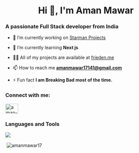 <h1 align="center">Hi 👋, I'm Aman Mawar</h1>
<h3 align="left">A passionate Full Stack developer from India</h3>


- 🔭 I’m currently working on [Starman Projects](https://github.com/Amanmawar17/Starman-projects)

- 🌱 I’m currently learning **Next js**

- 👨‍💻 All of my projects are available at [frieden.me](https://frieden.me)

- 📫 How to reach me **amanmawar17141@gmail.com**

- ⚡ Fun fact **I am Breaking Bad most of the time.**

<h3 align="left">Connect with me:</h3>
<p align="left">
<a href="https://linkedin.com/in/aman-mawar-2139161b1/" target="blank"><img align="center" src="https://raw.githubusercontent.com/rahuldkjain/github-profile-readme-generator/master/src/images/icons/Social/linked-in-alt.svg" alt="aman-mawar-2139161b1/" height="30" width="40" /></a>
</p>

<h3 align="left">Languages and Tools</h3>

<p align="left">
  <a href="https://skillicons.dev">
    <img src="https://skillicons.dev/icons?i=c,cpp,css,html,py,js,react,angular,git,github,bootstrap,tailwind,mongodb,gcp,vercel" />
  </a>
</p>

<p>&nbsp;<img align="center" src="https://github-readme-stats.vercel.app/api?username=amanmawar17&show_icons=true&locale=en" alt="amanmawar17" /></p>

